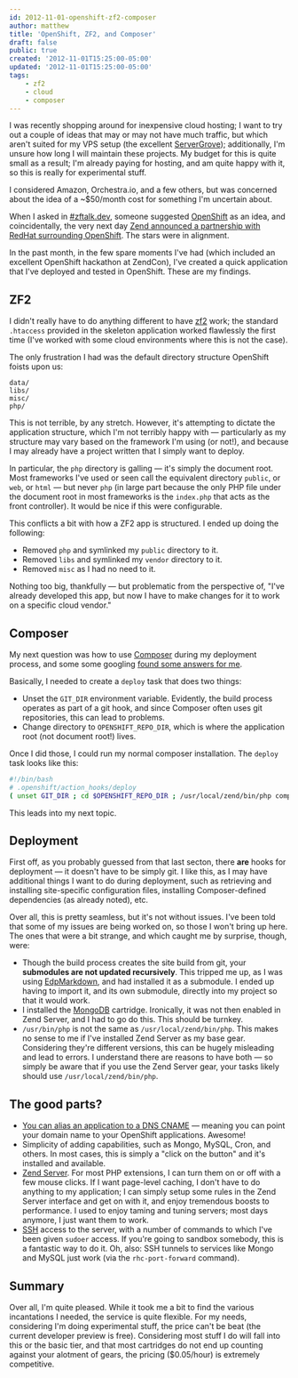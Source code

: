 ```yaml
---
id: 2012-11-01-openshift-zf2-composer
author: matthew
title: 'OpenShift, ZF2, and Composer'
draft: false
public: true
created: '2012-11-01T15:25:00-05:00'
updated: '2012-11-01T15:25:00-05:00'
tags:
    - zf2
    - cloud
    - composer
---
```

I was recently shopping around for inexpensive cloud hosting; I want to try out
a couple of ideas that may or may not have much traffic, but which aren't
suited for my VPS setup (the excellent [ServerGrove](http://servergrove.com/));
additionally, I'm unsure how long I will maintain these projects. My budget for
this is quite small as a result; I'm already paying for hosting, and am quite
happy with it, so this is really for experimental stuff.

I considered Amazon, Orchestra.io, and a few others, but was concerned about
the idea of a ~$50/month cost for something I'm uncertain about.

When I asked in [#zftalk.dev](irc://irc.freenode.net/zftalk.dev), someone
suggested [OpenShift](http://openshift.redhat.com/) as an idea, and
coincidentally, the very next day
[Zend announced a partnership with RedHat surrounding OpenShift](http://www.zend.com/en/company/news/press/379_red-hat-expands-openshift-ecosystem-with-zend-partnership-to-offer-professional-grade-environment-for-php-developers).
The stars were in alignment.

In the past month, in the few spare moments I've had (which included an
excellent OpenShift hackathon at ZendCon), I've created a quick application
that I've deployed and tested in OpenShift. These are my findings.

<!--- EXTENDED -->

ZF2
---

I didn't really have to do anything different to have
[zf2](http://framework.zend.com/) work; the standard `.htaccess` provided in
the skeleton application worked flawlessly the first time (I've worked with
some cloud environments where this is not the case).

The only frustration I had was the default directory structure OpenShift foists
upon us:

```
data/
libs/
misc/
php/
```

This is not terrible, by any stretch. However, it's attempting to dictate the
application structure, which I'm not terribly happy with — particularly as my
structure may vary based on the framework I'm using (or not!), and because I
may already have a project written that I simply want to deploy.

In particular, the `php` directory is galling — it's simply the document root.
Most frameworks I've used or seen call the equivalent directory `public`, or
`web`, or `html` — but never `php` (in large part because the only PHP file
under the document root in most frameworks is the `index.php` that acts as the
front controller). It would be nice if this were configurable.

This conflicts a bit with how a ZF2 app is structured. I ended up doing the
following:

- Removed `php` and symlinked my `public` directory to it.
- Removed `libs` and symlinked my `vendor` directory to it.
- Removed `misc` as I had no need to it.

Nothing too big, thankfully — but problematic from the perspective of, "I've
already developed this app, but now I have to make changes for it to work on a
specific cloud vendor."

Composer
--------

My next question was how to use [Composer](http://getcomposer.org/) during my
deployment process, and some some googling
[found some answers for me](https://openshift.redhat.com/community/content/support-for-git-clone-on-the-server-aka-support-php-composerphar).

Basically, I needed to create a `deploy` task that does two things:

- Unset the `GIT_DIR` environment variable. Evidently, the build process
  operates as part of a git hook, and since Composer often uses git
  repositories, this can lead to problems.
- Change directory to `OPENSHIFT_REPO_DIR`, which is where the application root
  (not document root!) lives.

Once I did those, I could run my normal composer installation. The `deploy`
task looks like this:

```bash
#!/bin/bash
# .openshift/action_hooks/deploy
( unset GIT_DIR ; cd $OPENSHIFT_REPO_DIR ; /usr/local/zend/bin/php composer.phar install )
```

This leads into my next topic.

Deployment
----------

First off, as you probably guessed from that last secton, there **are** hooks
for deployment — it doesn't have to be simply git. I like this, as I may have
additional things I want to do during deployment, such as retrieving and
installing site-specific configuration files, installing Composer-defined
dependencies (as already noted), etc.

Over all, this is pretty seamless, but it's not without issues. I've been told
that some of my issues are being worked on, so those I won't bring up here. The
ones that were a bit strange, and which caught me by surprise, though, were:

- Though the build process creates the site build from git, your **submodules
  are not updated recursively**. This tripped me up, as I was using
  [EdpMarkdown](https://github.com/EvanDotPro/EdpMarkdown), and had installed
  it as a submodule. I ended up having to import it, and its own submodule,
  directly into my project so that it would work.
- I installed the [MongoDB](http://www.mongodb.org/) cartridge. Ironically, it
  was not then enabled in Zend Server, and I had to go do this. This should be
  turnkey.
- `/usr/bin/php` is not the same as `/usr/local/zend/bin/php`. This makes no
  sense to me if I've installed Zend Server as my base gear. Considering
  they're different versions, this can be hugely misleading and lead to errors.
  I understand there are reasons to have both — so simply be aware that if you
  use the Zend Server gear, your tasks likely should use
  `/usr/local/zend/bin/php`.

The good parts?
---------------

- [You can alias an application to a DNS
  CNAME](https://openshift.redhat.com/community/faq/i-have-deployed-my-app-but-i-don%E2%80%99t-like-telling-people-to-visit-myapp-myusernamerhcloudcom-how-c)
  — meaning you can point your domain name to your OpenShift applications.
  Awesome!
- Simplicity of adding capabilities, such as Mongo, MySQL, Cron, and others. In
  most cases, this is simply a "click on the button" and it's installed and
  available.
- [Zend Server](http://www.zend.com/en/products/server). For most PHP
  extensions, I can turn them on or off with a few mouse clicks. If I want
  page-level caching, I don't have to do anything to my application; I can
  simply setup some rules in the Zend Server interface and get on with it, and
  enjoy tremendous boosts to performance. I used to enjoy taming and tuning
  servers; most days anymore, I just want them to work.
- [SSH](https://openshift.redhat.com/community/developers/remote-access) access
  to the server, with a number of commands to which I've been given `sudoer`
  access. If you're going to sandbox somebody, this is a fantastic way to do
  it. Oh, also: SSH tunnels to services like Mongo and MySQL just work (via the
  `rhc-port-forward` command).

Summary
-------

Over all, I'm quite pleased. While it took me a bit to find the various
incantations I needed, the service is quite flexible. For my needs, considering
I'm doing experimental stuff, the price can't be beat (the current developer
preview is free). Considering most stuff I do will fall into this or the basic
tier, and that most cartridges do not end up counting against your alotment of
gears, the pricing ($0.05/hour) is extremely competitive.
